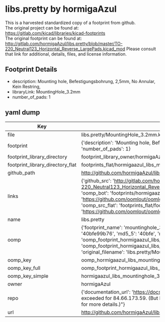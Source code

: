 # libs.pretty by hormigaAzul  
This is a harvested standardized copy of a footprint from github.  
The original project can be found at:  
https://gitlab.com/kicad/libraries/kicad-footprints  
The original footprint can be found at:
http://gitlab.com/hormigaAzul/libs.pretty/blob/master/TO-220_Neutral123_Horizontal_Reverse_LargePads.kicad_mod
Please consult that link for additional, details, files, and license information.  
## Footprint Details
* description: Mounting hole, Befestigungsbohrung, 2,5mm, No Annular, Kein Restring,  
* libraryLink: MountingHole_3.2mm  
* number_of_pads: 1  
## yaml dump  
| Key | Value |  
| --- | --- |  
| file | libs.pretty/MountingHole_3.2mm.kicad_mod |  
| footprint | {'description': 'Mounting hole, Befestigungsbohrung, 2,5mm, No Annular, Kein Restring,', 'libraryLink': 'MountingHole_3.2mm', 'number_of_pads': 1} |  
| footprint_library_directory | footprint_library_owner/hormigaAzul_libs.pretty |  
| footprint_library_directory_flat | footprints_flat/hormigaazul_libs_mountinghole_3_2mm/working |  
| github_path | http://github.com/hormigaAzul/libs.pretty/blob/master/MountingHole_3.2mm.kicad_mod |  
| links | {'github_src': 'http://gitlab.com/hormigaAzul/libs.pretty/blob/master/TO-220_Neutral123_Horizontal_Reverse_LargePads.kicad_mod', 'github_src_repo': 'https://gitlab.com/kicad/libraries/kicad-footprints', 'oomp_bot': 'footprints/hormigaazul_libs_mountinghole_3_2mm/working', 'oomp_bot_github': 'https://github.com/oomlout/oomlout_oomp_footprint_bot/tree/main/footprints/hormigaazul_libs_mountinghole_3_2mm/working', 'oomp_src_flat': 'footprints_flat/footprints_flat/hormigaazul_libs_mountinghole_3_2mm/working', 'oomp_src_flat_github': 'https://github.com/oomlout/oomlout_oomp_footprint_src/tree/main/footprints_flat/hormigaazul_libs_mountinghole_3_2mm/working'} |  
| name | libs.pretty |  
| oomp | {'footprint_name': 'mountinghole_3_2mm', 'library_name': 'libs', 'md5': '40bfe99b7645e00e5b292cc8f62ef225', 'md5_10': '40bfe99b76', 'md5_5': '40bfe', 'md5_6': '40bfe9', 'oomp_key': 'oomp_hormigaazul_libs_mountinghole_3_2mm', 'oomp_key_extra': 'oomp_footprint_hormigaazul_libs_mountinghole_3_2mm', 'oomp_key_full': 'oomp_footprint_hormigaazul_libs_mountinghole_3_2mm_40bfe9', 'oomp_key_simple': 'hormigaazul_libs_mountinghole_3_2mm', 'original_filename': 'libs.pretty/MountingHole_3.2mm.kicad_mod', 'owner_name': 'hormigaazul'} |  
| oomp_key | oomp_hormigaazul_libs_mountinghole_3_2mm |  
| oomp_key_full | oomp_footprint_hormigaazul_libs_mountinghole_3_2mm |  
| oomp_key_simple | hormigaazul_libs_mountinghole_3_2mm |  
| owner | hormigaAzul |  
| repo | {'documentation_url': 'https://docs.github.com/rest/overview/resources-in-the-rest-api#rate-limiting', 'message': "API rate limit exceeded for 84.66.173.59. (But here's the good news: Authenticated requests get a higher rate limit. Check out the documentation for more details.)"} |  
| url | http://github.com/hormigaAzul/libs.pretty |  

